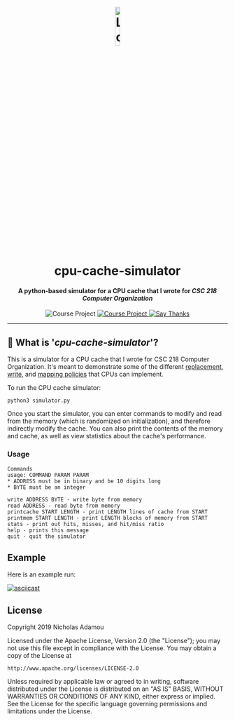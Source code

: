 <h1 align="center">
  <br>
  <a href="https://github.com/nicholasadamou/cpu-cache-simulator"><img src="https://cdn1.iconfinder.com/data/icons/modern-future-technology/128/computer-chip2-2-512.png" alt="Logo" width="15%"></a>
  <br>
  cpu-cache-simulator
  <br>
</h1>

<h4 align="center">A python-based simulator for a CPU cache that I wrote for <em>CSC 218 Computer Organization</em></h4>

<p align="center">
	<img src="https://img.shields.io/badge/Course-Assignment-blue" alt="Course Project" />
    <a href="https://github.com/nicholasadamou/cpu-cache-simulator/blob/master/LICENSE">
        <img src="https://img.shields.io/badge/license-Apachev2-blue" alt="Course Project" />
    </a>
    <a href="https://saythanks.io/to/NicholasAdamou">
        <img src="https://img.shields.io/badge/say-thanks-ff69b4.svg" alt="Say Thanks">
    </a>
</p>

---

## 🤔 What is '_cpu-cache-simulator_'?

This is a simulator for a CPU cache that I wrote for CSC 218 Computer Organization. It's
meant to demonstrate some of the different
[replacement](https://en.wikipedia.org/wiki/CPU_cache#Replacement_policies),
[write](https://en.wikipedia.org/wiki/CPU_cache#Write_policies), and [mapping
policies](https://en.wikipedia.org/wiki/CPU_cache#Associativity) that CPUs can
implement.

To run the CPU cache simulator:

```shell script
python3 simulator.py
```

Once you start the simulator, you can enter commands to modify and read from the memory (which is randomized on initialization), and therefore indirectly modify the cache. You can also print the contents of the memory and cache, as well as view statistics about the cache's performance.

### Usage

```shell script
Commands
usage: COMMAND PARAM PARAM
* ADDRESS must be in binary and be 10 digits long
* BYTE must be an integer

write ADDRESS BYTE - write byte from memory
read ADDRESS - read byte from memory
printcache START LENGTH - print LENGTH lines of cache from START
printmem START LENGTH - print LENGTH blocks of memory from START
stats - print out hits, misses, and hit/miss ratio
help - prints this message
quit - quit the simulator
```

## Example

Here is an example run:

[![asciicast](https://asciinema.org/a/P8IJ4jmtI2pgHjrwytosiD70R.svg)](https://asciinema.org/a/P8IJ4jmtI2pgHjrwytosiD70R)
## License

Copyright 2019 Nicholas Adamou

Licensed under the Apache License, Version 2.0 (the "License");
you may not use this file except in compliance with the License.
You may obtain a copy of the License at

    http://www.apache.org/licenses/LICENSE-2.0

Unless required by applicable law or agreed to in writing, software
distributed under the License is distributed on an "AS IS" BASIS,
WITHOUT WARRANTIES OR CONDITIONS OF ANY KIND, either express or implied.
See the License for the specific language governing permissions and
limitations under the License.
